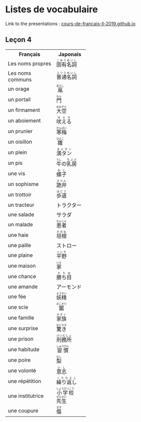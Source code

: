 # Listes de vocabulaire

<style>
table {width: 50%}
</style>

Link to the presentations : [cours-de-francais-ll-2019.github.io](cours-de-francais-ll-2019.github.io)

## Leçon 4

<table class="mdl-data-table mdl-js-data-table mdl-data-table--selectable">
  <tr>
    <th class="mdl-data-table__cell--non-numeric">Français</th>
    <th class="mdl-data-table__cell--non-numeric">Japonais</th>
  </tr>
    <td class="mdl-data-table__cell--non-numeric">Les noms propres</td>
    <td class="mdl-data-table__cell--non-numeric"><ruby>固有名詞<rt>こゆうめいし</rt></ruby></td>
  </tr>
  <tr>
    <td class="mdl-data-table__cell--non-numeric">Les noms communs</td>
    <td class="mdl-data-table__cell--non-numeric"><ruby>普通名詞<rt>ふつうめいし</rt></ruby></td>
  </tr>
  <tr>
    <td class="mdl-data-table__cell--non-numeric">un orage</td>
    <td class="mdl-data-table__cell--non-numeric"><ruby>嵐<rt>あらし</rt></ruby></td>
  </tr>
  <tr>
    <td class="mdl-data-table__cell--non-numeric">un portail</td>
    <td class="mdl-data-table__cell--non-numeric"><ruby>門<rt>もん</rt></ruby></td>
  </tr>
  <tr>
    <td class="mdl-data-table__cell--non-numeric">un firmament</td>
    <td class="mdl-data-table__cell--non-numeric"><ruby>大空<rt>おおぞら</rt></ruby></td>
  </tr>
  <tr>
    <td class="mdl-data-table__cell--non-numeric">un aboiement</td>
    <td class="mdl-data-table__cell--non-numeric"><ruby>吠える<rt>ほえる</rt></ruby></td>
  </tr>
  <tr>
    <td class="mdl-data-table__cell--non-numeric">un prunier</td>
    <td class="mdl-data-table__cell--non-numeric"><ruby>寒梅<rt>かんばい</rt></ruby></td>
  </tr>
  <tr>
    <td class="mdl-data-table__cell--non-numeric">un oisillon</td>
    <td class="mdl-data-table__cell--non-numeric"><ruby>雛<rt>ひよこ</rt></ruby></td>
  </tr>
  <tr>
    <td class="mdl-data-table__cell--non-numeric">un plein</td>
    <td class="mdl-data-table__cell--non-numeric"><ruby>満タン<rt>まんタン</rt></ruby></td>
  </tr>
  <tr>
    <td class="mdl-data-table__cell--non-numeric">un pis</td>
    <td class="mdl-data-table__cell--non-numeric"><ruby>牛<rt>うし</rt>の<rt></rt>乳房<rt>ちぶさ</rt></ruby></td>
  </tr>
  <tr>
    <td class="mdl-data-table__cell--non-numeric">une vis</td>
    <td class="mdl-data-table__cell--non-numeric"><ruby>螺子<rt>ねじ</rt></ruby></td>
  </tr>
  <tr>
    <td class="mdl-data-table__cell--non-numeric">un sophisme</td>
    <td class="mdl-data-table__cell--non-numeric"><ruby>詭弁<rt>きべん</rt></ruby></td>
  </tr>
  <tr>
    <td class="mdl-data-table__cell--non-numeric">un trottoir</td>
    <td class="mdl-data-table__cell--non-numeric"><ruby>歩道<rt>ほどう</rt></ruby></td>
  </tr>
  <tr>
    <td class="mdl-data-table__cell--non-numeric">un tracteur</td>
    <td class="mdl-data-table__cell--non-numeric"><ruby>トラクター</ruby></td>
  </tr>
  <tr>
    <td class="mdl-data-table__cell--non-numeric">une salade</td>
    <td class="mdl-data-table__cell--non-numeric"><ruby>サラダ</ruby></td>
  </tr>
  <tr>
    <td class="mdl-data-table__cell--non-numeric">un malade</td>
    <td class="mdl-data-table__cell--non-numeric"><ruby>患者<rt>かんじゃ</rt></ruby></td>
  </tr>
  <tr>
    <td class="mdl-data-table__cell--non-numeric">une haie</td>
    <td class="mdl-data-table__cell--non-numeric"><ruby>垣根<rt>かきね</rt></ruby></td>
  </tr>
  <tr>
    <td class="mdl-data-table__cell--non-numeric">une paille</td>
    <td class="mdl-data-table__cell--non-numeric"><ruby>ストロー</ruby></td>
  </tr>
  <tr>
    <td class="mdl-data-table__cell--non-numeric">une plaine</td>
    <td class="mdl-data-table__cell--non-numeric"><ruby>平野<rt>へいや</rt></ruby></td>
  </tr>
  <tr>
    <td class="mdl-data-table__cell--non-numeric">une maison</td>
    <td class="mdl-data-table__cell--non-numeric"><ruby>家<rt>いえ</rt></ruby></td>
  </tr>
  <tr>
    <td class="mdl-data-table__cell--non-numeric">une chance</td>
    <td class="mdl-data-table__cell--non-numeric"><ruby>勝ち目<rt>かちめ</rt></ruby></td>
  </tr>
  <tr>
    <td class="mdl-data-table__cell--non-numeric">une amande</td>
    <td class="mdl-data-table__cell--non-numeric"><ruby>アーモンド</ruby></td>
  </tr>
  <tr>
    <td class="mdl-data-table__cell--non-numeric">une fée</td>
    <td class="mdl-data-table__cell--non-numeric"><ruby>妖精<rt>ようせい</rt></ruby></td>
  </tr>
  <tr>
    <td class="mdl-data-table__cell--non-numeric">une scie</td>
    <td class="mdl-data-table__cell--non-numeric"><ruby>鋸<rt>のこぎり</rt></ruby></td>
  </tr>
  <tr>
    <td class="mdl-data-table__cell--non-numeric">une famille</td>
    <td class="mdl-data-table__cell--non-numeric"><ruby>家族<rt>かぞく</rt></ruby></td>
  </tr>
  <tr>
    <td class="mdl-data-table__cell--non-numeric">une surprise</td>
    <td class="mdl-data-table__cell--non-numeric"><ruby>驚き<rt>おどろき</rt></ruby></td>
  </tr>
  <tr>
    <td class="mdl-data-table__cell--non-numeric">une prison</td>
    <td class="mdl-data-table__cell--non-numeric"><ruby>刑務所<rt>けいむしょ</rt></ruby></td>
  </tr>
  <tr>
    <td class="mdl-data-table__cell--non-numeric">une habitude</td>
    <td class="mdl-data-table__cell--non-numeric"><ruby>習慣<rt>しゅうかん</rt></ruby></td>
  </tr>
  <tr>
    <td class="mdl-data-table__cell--non-numeric">une poire</td>
    <td class="mdl-data-table__cell--non-numeric"><ruby>梨<rt>なし</rt></ruby></td>
  </tr>
  <tr>
    <td class="mdl-data-table__cell--non-numeric">une volonté</td>
    <td class="mdl-data-table__cell--non-numeric"><ruby>意志<rt>いし</rt></ruby></td>
  </tr>
  <tr>
    <td class="mdl-data-table__cell--non-numeric">une répétition</td>
    <td class="mdl-data-table__cell--non-numeric"><ruby>繰り返し<rt>くりかえし</rt></ruby></td>
  </tr>
  <tr>
    <td class="mdl-data-table__cell--non-numeric">une institutrice</td>
    <td class="mdl-data-table__cell--non-numeric"><ruby>小学校<rt>しょうがっこう</rt>先生<rt>せんせい</rt></ruby></td>
  </tr>
  <tr>
    <td class="mdl-data-table__cell--non-numeric">une coupure</td>
    <td class="mdl-data-table__cell--non-numeric"><ruby>傷<rt>きず</rt></ruby></td>
  </tr>
</table>